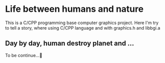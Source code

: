 # Life between humans and nature
This is a C/CPP programming base computer graphics project.
Here I'm try to tell a story, where using C/CPP language and with graphics.h and libbgi.a

## Day by day, human destroy planet and ...

To be continue...🙂
